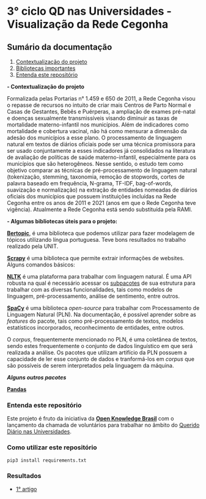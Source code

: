 # 3° ciclo QD nas Universidades - Visualização da Rede Cegonha

## Sumário da documentação
1. [Contextualização do projeto](#contextualizacao)
2. [Bibliotecas importantes](#bibliotecas)
3. [Entenda este repositório](#entenda)

**- Contextualização do projeto**

<a name="contextualizacao"></a> 
Formalizada pelas Portarias n° 1.459 e 650 de 2011, a Rede Cegonha visou o repasse de recursos no intuito de criar mais Centros de Parto Normal e Casas de Gestantes, Bebês e Puérperas, a ampliação de exames pré-natal e doenças sexualmente transmissíveis visando diminuir as taxas de mortalidade materno-infantil nos municípios. Além de indicadores como mortalidade e cobertura vacinal, não há como mensurar a dimensão da adesão dos municípios a esse plano. O processamento de linguagem natural em textos de diários oficiais pode ser uma técnica promissora para ser usado conjuntamente a esses indicadores já consolidados na literatura de avaliação de políticas de saúde materno-infantil, especialmente para os municípios que são heterogêneos.  Nesse sentido, o estudo tem como objetivo comparar as técnicas de pré-processamento de linguagem natural (tokenização, stemming, taxonomia, remoção de stopwords, cortes de palavra baseado em frequência, N-grama, TF-IDF, bag-of-words, suavização e normalização) na extração de entidades nomeadas de diários oficiais dos municípios que possuem instituições incluídas na Rede Cegonha entre os anos de 2011 e 2021 (anos em que o Rede Cegonha teve vigência). Atualmente a Rede Cegonha está sendo substituída pela RAMI.

**- Algumas bibliotecas úteis para o projeto:**
<a name="bibliotecas"></a>

**[Bertopic](https://maartengr.github.io/BERTopic/getting_started/quickstart/quickstart.html)**, é uma biblioteca que podemos utilizar para fazer modelagem de tópicos utilizando língua portuguesa. Teve bons resultados no trabalho realizado pela UNIT.

**[Scrapy](https://docs.scrapy.org/en/latest/topics/spiders.html)** é uma biblioteca que permite extrair informações de websites. Alguns comandos básicos:

**[NLTK](https://www.nltk.org)** é uma plataforma para trabalhar com linguagem natural. É uma API robusta na qual é necessário acessar os [subpacotes](https://www.nltk.org/api/nltk.html) de sua estrutura para trabalhar com as diversas funcionalidades, tais como modelos de linguagem, pré-processamento, análise de sentimento, entre outros.

**[SpaCy](https://spacy.io/usage/spacy-101)** é uma biblioteca _open-source_ para trabalhar com Processamento de Linguagem Natural (PLN). Na documentação, é possível aprender sobre as _features_ do pacote, tais como pré-processamento de textos, modelos estatísticos incorporados, reconhecimento de entidades, entre outros.

O _corpus_, frequentemente mencionado no PLN, é uma coletânea de textos, sendo estes frequentemente o conjunto de dados linguístico em que será realizada a análise. Os pacotes que utilizam artifício da PLN possuem a capacidade de ler esse conjunto de dados e tranformá-los em _corpus_ que são possíveis de serem interpretados pela linguagem da máquina.

**_Alguns outros pacotes_**

**[Pandas](https://pandas.pydata.org/)**

### Entenda este repositório
<a name="entenda"></a>

Este projeto é fruto da iniciativa da [**Open Knowledge Brasil**](https://ok.org.br) com o lançamento da chamada de voluntários para trabalhar no âmbito do [Querido Diário nas Universidades](https://ok.org.br/noticia/querido-diario-nas-universidades/).

### Como utilizar este repositório

~~~Terminal
pip3 install requirements.txt
~~~

### Resultados
- [1° artigo]()
